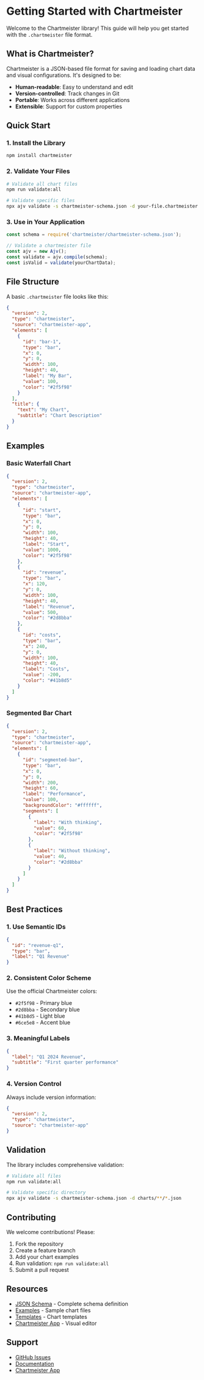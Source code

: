 # Getting Started with Chartmeister

Welcome to the Chartmeister library! This guide will help you get started with the `.chartmeister` file format.

## What is Chartmeister?

Chartmeister is a JSON-based file format for saving and loading chart data and visual configurations. It's designed to be:

- **Human-readable**: Easy to understand and edit
- **Version-controlled**: Track changes in Git
- **Portable**: Works across different applications
- **Extensible**: Support for custom properties

## Quick Start

### 1. Install the Library

```bash
npm install chartmeister
```

### 2. Validate Your Files

```bash
# Validate all chart files
npm run validate:all

# Validate specific files
npx ajv validate -s chartmeister-schema.json -d your-file.chartmeister
```

### 3. Use in Your Application

```javascript
const schema = require('chartmeister/chartmeister-schema.json');

// Validate a chartmeister file
const ajv = new Ajv();
const validate = ajv.compile(schema);
const isValid = validate(yourChartData);
```

## File Structure

A basic `.chartmeister` file looks like this:

```json
{
  "version": 2,
  "type": "chartmeister",
  "source": "chartmeister-app",
  "elements": [
    {
      "id": "bar-1",
      "type": "bar",
      "x": 0,
      "y": 0,
      "width": 100,
      "height": 40,
      "label": "My Bar",
      "value": 100,
      "color": "#2f5f98"
    }
  ],
  "title": {
    "text": "My Chart",
    "subtitle": "Chart Description"
  }
}
```

## Examples

### Basic Waterfall Chart

```json
{
  "version": 2,
  "type": "chartmeister",
  "source": "chartmeister-app",
  "elements": [
    {
      "id": "start",
      "type": "bar",
      "x": 0,
      "y": 0,
      "width": 100,
      "height": 40,
      "label": "Start",
      "value": 1000,
      "color": "#2f5f98"
    },
    {
      "id": "revenue",
      "type": "bar",
      "x": 120,
      "y": 0,
      "width": 100,
      "height": 40,
      "label": "Revenue",
      "value": 500,
      "color": "#2d8bba"
    },
    {
      "id": "costs",
      "type": "bar",
      "x": 240,
      "y": 0,
      "width": 100,
      "height": 40,
      "label": "Costs",
      "value": -200,
      "color": "#41b8d5"
    }
  ]
}
```

### Segmented Bar Chart

```json
{
  "version": 2,
  "type": "chartmeister",
  "source": "chartmeister-app",
  "elements": [
    {
      "id": "segmented-bar",
      "type": "bar",
      "x": 0,
      "y": 0,
      "width": 200,
      "height": 60,
      "label": "Performance",
      "value": 100,
      "backgroundColor": "#ffffff",
      "segments": [
        {
          "label": "With thinking",
          "value": 60,
          "color": "#2f5f98"
        },
        {
          "label": "Without thinking",
          "value": 40,
          "color": "#2d8bba"
        }
      ]
    }
  ]
}
```

## Best Practices

### 1. Use Semantic IDs

```json
{
  "id": "revenue-q1",
  "type": "bar",
  "label": "Q1 Revenue"
}
```

### 2. Consistent Color Scheme

Use the official Chartmeister colors:
- `#2f5f98` - Primary blue
- `#2d8bba` - Secondary blue
- `#41b8d5` - Light blue
- `#6ce5e8` - Accent blue

### 3. Meaningful Labels

```json
{
  "label": "Q1 2024 Revenue",
  "subtitle": "First quarter performance"
}
```

### 4. Version Control

Always include version information:

```json
{
  "version": 2,
  "type": "chartmeister",
  "source": "chartmeister-app"
}
```

## Validation

The library includes comprehensive validation:

```bash
# Validate all files
npm run validate:all

# Validate specific directory
npx ajv validate -s chartmeister-schema.json -d charts/**/*.json
```

## Contributing

We welcome contributions! Please:

1. Fork the repository
2. Create a feature branch
3. Add your chart examples
4. Run validation: `npm run validate:all`
5. Submit a pull request

## Resources

- [JSON Schema](./chartmeister-schema.json) - Complete schema definition
- [Examples](./charts/) - Sample chart files
- [Templates](./templates/) - Chart templates
- [Chartmeister App](https://chartmeister.ai) - Visual editor

## Support

- [GitHub Issues](https://github.com/danielsinewe/chartmeister/issues)
- [Documentation](./README-schema.md)
- [Chartmeister App](https://chartmeister.ai)
